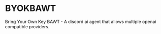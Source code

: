 # BYOKBAWT
Bring Your Own Key BAWT - A discord ai agent that allows multiple openai compatible providers. 
